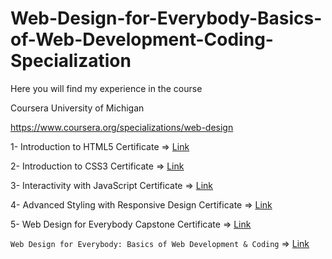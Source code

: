 # Web-Design-for-Everybody-Basics-of-Web-Development-Coding-Specialization

Here you will find my experience in the course

Coursera University of Michigan

https://www.coursera.org/specializations/web-design


1- Introduction to HTML5
Certificate => [Link](https://www.coursera.org/account/accomplishments/certificate/HP4P8RHCVT29)

2- Introduction to CSS3
Certificate => [Link](https://www.coursera.org/account/accomplishments/certificate/LSFFPNEGGDDX)

3- Interactivity with JavaScript
Certificate => [Link](https://www.coursera.org/account/accomplishments/certificate/XUL4BHS7DRAX) 

4- Advanced Styling with Responsive Design
Certificate => [Link](https://www.coursera.org/account/accomplishments/certificate/YGML3NDYN3VM)

5- Web Design for Everybody Capstone
Certificate => [Link](https://www.coursera.org/account/accomplishments/certificate/8ZRCKQCK8PCQ)

`Web Design for Everybody: Basics of Web Development & Coding` => [Link](https://www.coursera.org/account/accomplishments/specialization/certificate/UCNQ666QC6ZQ)
